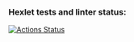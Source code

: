 ### Hexlet tests and linter status:
[![Actions Status](https://github.com/urijsaripov25849-source/fullstack-python-project-44/actions/workflows/hexlet-check.yml/badge.svg)](https://github.com/urijsaripov25849-source/fullstack-python-project-44/actions)